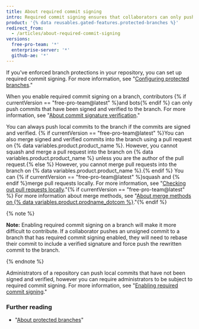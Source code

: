 ```yaml
---
title: About required commit signing
intro: Required commit signing ensures that collaborators can only push verified signed commits to a protected branch.
product: '{% data reusables.gated-features.protected-branches %}'
redirect_from:
  - /articles/about-required-commit-signing
versions:
  free-pro-team: '*'
  enterprise-server: '*'
  github-ae: '*'
---
```


If you've enforced branch protections in your repository, you can set up required commit signing. For more information, see "[Configuring protected branches](/articles/configuring-protected-branches/)."

When you enable required commit signing on a branch, contributors {% if currentVersion == "free-pro-team@latest" %}and bots{% endif %} can only push commits that have been signed and verified to the branch. For more information, see "[About commit signature verification](/articles/about-commit-signature-verification)."

You can always push local commits to the branch if the commits are signed and verified. {% if currentVersion == "free-pro-team@latest" %}You can also merge signed and verified commits into the branch using a pull request on {% data variables.product.product_name %}. However, you cannot squash and merge a pull request into the branch on {% data variables.product.product_name %} unless you are the author of the pull request.{% else %} However, you cannot merge pull requests into the branch on {% data variables.product.product_name %}.{% endif %} You can {% if currentVersion == "free-pro-team@latest" %}squash and {% endif %}merge pull requests locally. For more information, see "[Checking out pull requests locally](/github/collaborating-with-issues-and-pull-requests/checking-out-pull-requests-locally)."{% if currentVersion == "free-pro-team@latest" %} For more information about merge methods, see "[About merge methods on {% data variables.product.prodname_dotcom %}](/github/administering-a-repository/about-merge-methods-on-github)."{% endif %}

{% note %}

**Note:** Enabling required commit signing on a branch will make it more difficult to contribute. If a collaborator pushes an unsigned commit to a branch that has required commit signing enabled, they will need to rebase their commit to include a verified signature and force push the rewritten commit to the branch.

{% endnote %}

Administrators of a repository can push local commits that have not been signed and verified, however you can require administrators to be subject to required commit signing. For more information, see "[Enabling required commit signing](/articles/enabling-required-commit-signing)."

### Further reading

- "[About protected branches](/articles/about-protected-branches)"
